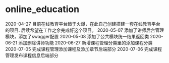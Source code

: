 # online_education
2020-04-27 目前在线教育平台趋于火爆，在此自己创建搭建一套在线教育平台的项目.
后续希望在工作之余完成好这个项目。
2020-05-07 添加了讲师后台管理模块，添加了swagger配置
2020-05-08 添加了公共模块统一结果返回类
2020-06-21 添加删除讲师功能
2020-06-27 新增课程管理分类里的添加课程分类
2020-07-05 完成课程管理添加课程及添加章节后端部分
2020-07-06 完成课程管理发布课程信息后端部分